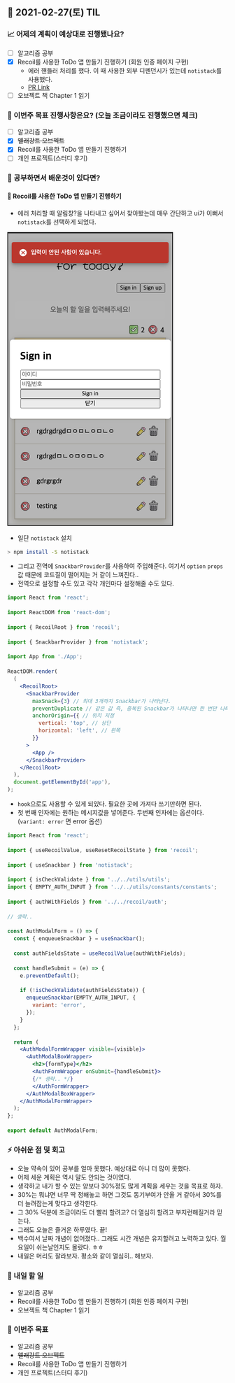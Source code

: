 ## 📆 2021-02-27(토) TIL

### 📈 어제의 계획이 예상대로 진행됐나요?
- [ ] 알고리즘 공부
- [x] Recoil를 사용한 ToDo 앱 만들기 진행하기 (회원 인증 페이지 구현)
  - 에러 핸들러 처리를 했다. 이 때 사용한 외부 디펜던시가 있는데 `notistack`를 사용했다.
  - [PR Link](https://github.com/saseungmin/Recoil_ToDo/pull/41)
- [ ] 오브젝트 책 Chapter 1 읽기

### 🦄 이번주 목표 진행사항은요? (오늘 조금이라도 진행했으면 체크)
- [ ] 알고리즘 공부
- [x] ~~앨래강트 오브젝트~~
- [x] Recoil를 사용한 ToDo 앱 만들기 진행하기
- [ ] 개인 프로젝트(스터디 후기)

### 🤔 공부하면서 배운것이 있다면?

#### 🎈 Recoil를 사용한 ToDo 앱 만들기 진행하기
- 에러 처리할 때 알림창?을 나타내고 싶어서 찾아봤는데 매우 간단하고 ui가 이뻐서 `notistack`를 선택하게 되었다.

![20210227-1](../image/20210227-1.png)

- 일단 `notistack` 설치

```bash
> npm install -S notistack
```

- 그리고 전역에 `SnackbarProvider`를 사용하여 주입해준다. 여기서 `option` `props`값 때문에 코드질이 떨어지는 거 같이 느껴진다..
- 전역으로 설정할 수도 있고 각각 개인마다 설정해줄 수도 있다.

```jsx
import React from 'react';

import ReactDOM from 'react-dom';

import { RecoilRoot } from 'recoil';

import { SnackbarProvider } from 'notistack';

import App from './App';

ReactDOM.render(
  (
    <RecoilRoot>
      <SnackbarProvider
        maxSnack={3} // 최대 3개까지 Snackbar가 나타난다.
        preventDuplicate // 같은 값 즉, 중복된 Snackbar가 나타나면 한 번만 나타난다.
        anchorOrigin={{ // 위치 지정
          vertical: 'top', // 상단
          horizontal: 'left', // 왼쪽
        }}
      >
        <App />
      </SnackbarProvider>
    </RecoilRoot>
  ),
  document.getElementById('app'),
);
```

- `hook`으로도 사용할 수 있게 되있다. 필요한 곳에 가져다 쓰기만하면 된다.
- 첫 번째 인자에는 원하는 메시지값을 넣어준다. 두번째 인자에는 옵션이다. (`variant: error` 면 error 옵션)

```jsx
import React from 'react';

import { useRecoilValue, useResetRecoilState } from 'recoil';

import { useSnackbar } from 'notistack';

import { isCheckValidate } from '../../utils/utils';
import { EMPTY_AUTH_INPUT } from '../../utils/constants/constants';

import { authWithFields } from '../../recoil/auth';

// 생략..

const AuthModalForm = () => {
  const { enqueueSnackbar } = useSnackbar();

  const authFieldsState = useRecoilValue(authWithFields);

  const handleSubmit = (e) => {
    e.preventDefault();

    if (!isCheckValidate(authFieldsState)) {
      enqueueSnackbar(EMPTY_AUTH_INPUT, {
        variant: 'error',
      });
    }
  };

  return (
    <AuthModalFormWrapper visible={visible}>
      <AuthModalBoxWrapper>
        <h2>{formType}</h2>
        <AuthFormWrapper onSubmit={handleSubmit}>
        {/* 생략.. */}
        </AuthFormWrapper>
      </AuthModalBoxWrapper>
    </AuthModalFormWrapper>
  );
};

export default AuthModalForm;
```

### ⚡ 아쉬운 점 및 회고
- 오늘 약속이 있어 공부를 얼마 못했다. 예상대로 아니 더 많이 못했다.
- 어제 세운 계획은 역시 말도 안되는 것이였다.
- 생각하고 내가 할 수 있는 양보다 30%정도 많게 계획을 세우는 것을 목표로 하자.
- 30%는 뭐냐면 너무 딱 정해놓고 하면 그것도 동기부여가 안올 거 같아서 30%를 더 늘려잡는게 맞다고 생각한다.
- 그 30% 덕분에 조금이라도 더 빨리 할려고? 더 열심히 할려고 부지런해질거라 믿는다.
- 그래도 오늘은 즐거운 하루였다. 끝!
- 백수여서 날짜 개념이 없어졌다.. 그래도 시간 개념은 유지할려고 노력하고 있다. 월요일이 쉬는날인지도 몰랐다. ㅎㅎ
- 내일은 머리도 잘라보자. 평소와 같이 열심히.. 해보자.

### 🚀 내일 할 일
- 알고리즘 공부
- Recoil를 사용한 ToDo 앱 만들기 진행하기 (회원 인증 페이지 구현)
- 오브젝트 책 Chapter 1 읽기

### 🎯 이번주 목표
- 알고리즘 공부
- ~~앨래강트 오브젝트~~
- Recoil를 사용한 ToDo 앱 만들기 진행하기
- 개인 프로젝트(스터디 후기)